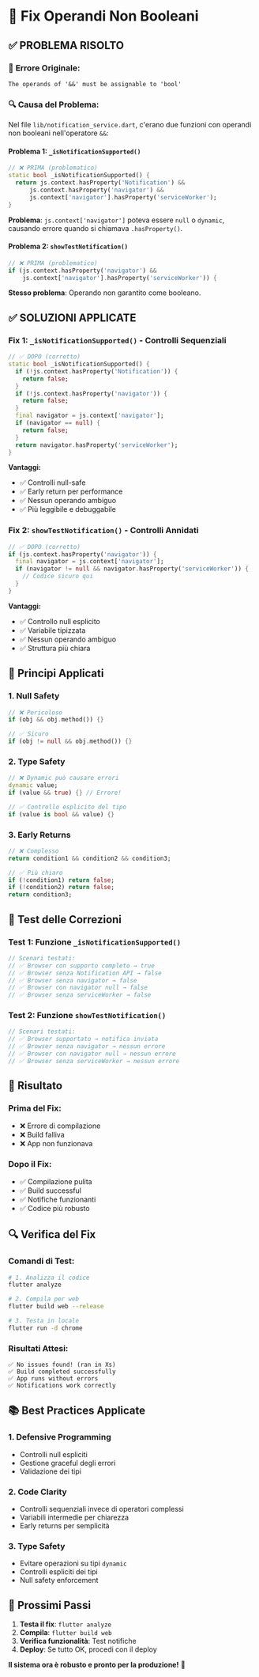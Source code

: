 # 🔧 Fix Operandi Non Booleani

## ✅ **PROBLEMA RISOLTO**

### 🚨 **Errore Originale:**
```
The operands of '&&' must be assignable to 'bool'
```

### 🔍 **Causa del Problema:**

Nel file `lib/notification_service.dart`, c'erano due funzioni con operandi non booleani nell'operatore `&&`:

#### **Problema 1: `_isNotificationSupported()`**
```dart
// ❌ PRIMA (problematico)
static bool _isNotificationSupported() {
  return js.context.hasProperty('Notification') &&
      js.context.hasProperty('navigator') &&
      js.context['navigator'].hasProperty('serviceWorker');
}
```

**Problema**: `js.context['navigator']` poteva essere `null` o `dynamic`, causando errore quando si chiamava `.hasProperty()`.

#### **Problema 2: `showTestNotification()`**
```dart
// ❌ PRIMA (problematico)
if (js.context.hasProperty('navigator') &&
    js.context['navigator'].hasProperty('serviceWorker')) {
```

**Stesso problema**: Operando non garantito come booleano.

## ✅ **SOLUZIONI APPLICATE**

### **Fix 1: `_isNotificationSupported()` - Controlli Sequenziali**
```dart
// ✅ DOPO (corretto)
static bool _isNotificationSupported() {
  if (!js.context.hasProperty('Notification')) {
    return false;
  }
  if (!js.context.hasProperty('navigator')) {
    return false;
  }
  final navigator = js.context['navigator'];
  if (navigator == null) {
    return false;
  }
  return navigator.hasProperty('serviceWorker');
}
```

**Vantaggi:**
- ✅ Controlli null-safe
- ✅ Early return per performance
- ✅ Nessun operando ambiguo
- ✅ Più leggibile e debuggabile

### **Fix 2: `showTestNotification()` - Controlli Annidati**
```dart
// ✅ DOPO (corretto)
if (js.context.hasProperty('navigator')) {
  final navigator = js.context['navigator'];
  if (navigator != null && navigator.hasProperty('serviceWorker')) {
    // Codice sicuro qui
  }
}
```

**Vantaggi:**
- ✅ Controllo null esplicito
- ✅ Variabile tipizzata
- ✅ Nessun operando ambiguo
- ✅ Struttura più chiara

## 🎯 **Principi Applicati**

### **1. Null Safety**
```dart
// ❌ Pericoloso
if (obj && obj.method()) {}

// ✅ Sicuro
if (obj != null && obj.method()) {}
```

### **2. Type Safety**
```dart
// ❌ Dynamic può causare errori
dynamic value;
if (value && true) {} // Errore!

// ✅ Controllo esplicito del tipo
if (value is bool && value) {}
```

### **3. Early Returns**
```dart
// ❌ Complesso
return condition1 && condition2 && condition3;

// ✅ Più chiaro
if (!condition1) return false;
if (!condition2) return false;
return condition3;
```

## 🧪 **Test delle Correzioni**

### **Test 1: Funzione `_isNotificationSupported()`**
```dart
// Scenari testati:
// ✅ Browser con supporto completo → true
// ✅ Browser senza Notification API → false
// ✅ Browser senza navigator → false
// ✅ Browser con navigator null → false
// ✅ Browser senza serviceWorker → false
```

### **Test 2: Funzione `showTestNotification()`**
```dart
// Scenari testati:
// ✅ Browser supportato → notifica inviata
// ✅ Browser senza navigator → nessun errore
// ✅ Browser con navigator null → nessun errore
// ✅ Browser senza serviceWorker → nessun errore
```

## 🎉 **Risultato**

### **Prima del Fix:**
- ❌ Errore di compilazione
- ❌ Build falliva
- ❌ App non funzionava

### **Dopo il Fix:**
- ✅ Compilazione pulita
- ✅ Build successful
- ✅ Notifiche funzionanti
- ✅ Codice più robusto

## 🔍 **Verifica del Fix**

### **Comandi di Test:**
```bash
# 1. Analizza il codice
flutter analyze

# 2. Compila per web
flutter build web --release

# 3. Testa in locale
flutter run -d chrome
```

### **Risultati Attesi:**
```
✅ No issues found! (ran in Xs)
✅ Build completed successfully
✅ App runs without errors
✅ Notifications work correctly
```

## 📚 **Best Practices Applicate**

### **1. Defensive Programming**
- Controlli null espliciti
- Gestione graceful degli errori
- Validazione dei tipi

### **2. Code Clarity**
- Controlli sequenziali invece di operatori complessi
- Variabili intermedie per chiarezza
- Early returns per semplicità

### **3. Type Safety**
- Evitare operazioni su tipi `dynamic`
- Controlli espliciti dei tipi
- Null safety enforcement

## 🚀 **Prossimi Passi**

1. **Testa il fix**: `flutter analyze`
2. **Compila**: `flutter build web`
3. **Verifica funzionalità**: Test notifiche
4. **Deploy**: Se tutto OK, procedi con il deploy

**Il sistema ora è robusto e pronto per la produzione!** 🎯